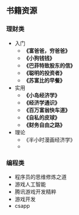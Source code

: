 ## 书籍资源
### 理财类

- 入门
  - **《富爸爸，穷爸爸》**
  - **《小狗钱钱》**
  - **《巴菲特致股东的信》**
  - **《聪明的投资者》**
  - **《苏富比的早餐》**
- 实用
  - **《小岛经济学》**
  - **《经济学通识》**
  - **《百万富翁快车道》**
  - **《自私的皮球》**
  - **《财务自由之路》**
- 理论
  - 《半小时漫画经济学》
  - 

### 编程类

- 程序员的思维修炼之道
- 游戏人工智能
- 腾讯游戏开发精粹
- 游戏开发
- csapp
